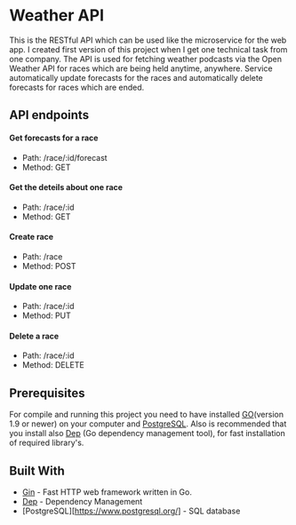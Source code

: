 # Weather API


This is the RESTful API which can be used like the microservice for the web app. I created first version of this project when I get one technical task from one company. 
The API is used for fetching weather podcasts via the Open Weather API for races which are being held anytime, anywhere. Service automatically update forecasts for the races and automatically delete forecasts for races which are ended.

## API endpoints

#### Get forecasts for a race
* Path: /race/:id/forecast
* Method: GET

#### Get the deteils about one race
* Path: /race/:id
* Method: GET

#### Create race
* Path: /race
* Method: POST

#### Update one race
* Path: /race/:id
* Method: PUT

#### Delete a race
* Path: /race/:id
* Method: DELETE


## Prerequisites

For compile and running this project you need to have installed [GO](https://golang.org/dl/)(version 1.9 or newer) on your computer and [PostgreSQL](https://www.postgresql.org/).
Also is recommended that you install also [Dep](https://github.com/golang/dep) (Go dependency management tool), for fast installation of required library's.

## Built With

* [Gin](https://github.com/gin-gonic/gin) - Fast HTTP web framework written in Go.
* [Dep](https://github.com/golang/dep) - Dependency Management
* [PostgreSQL][https://www.postgresql.org/] - SQL database